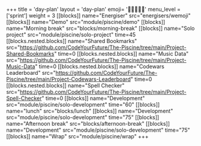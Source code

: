 +++
title = 'day-plan'
layout = 'day-plan'
emoji= '🧑🏾‍🤝‍🧑🏾'
menu_level = ['sprint']
weight = 3
[[blocks]]
name="Energiser"
src="energisers/wemoji"
[[blocks]]
name="Demo"
src="module/piscine/demo"
[[blocks]]
name="Morning break"
src="blocks/morning-break"
[[blocks]]
name="Solo project"
src="module/piscine/solo-project"
time=45
[[blocks.nested.blocks]]
name="Shared Bookmarks"
src="https://github.com/CodeYourFuture/The-Piscine/tree/main/Project-Shared-Bookmarks"
time=0
[[blocks.nested.blocks]]
name="Music Data"
src="https://github.com/CodeYourFuture/The-Piscine/tree/main/Project-Music-Data"
time=0
[[blocks.nested.blocks]]
name="Codewars Leaderboard"
src="https://github.com/CodeYourFuture/The-Piscine/tree/main/Project-Codewars-Leaderboard"
time=0
[[blocks.nested.blocks]]
name="Spell Checker"
src="https://github.com/CodeYourFuture/The-Piscine/tree/main/Project-Spell-Checker"
time=0
[[blocks]]
name="Development"
src="module/piscine/solo-development"
time="60"
[[blocks]]
name="lunch"
src="blocks/lunch"
[[blocks]]
name="Development"
src="module/piscine/solo-development"
time="75"
[[blocks]]
name="Afternoon break"
src="blocks/afternoon-break"
[[blocks]]
name="Development"
src="module/piscine/solo-development"
time="75"
[[blocks]]
name="Wrap"
src="module/piscine/wrap"
+++
